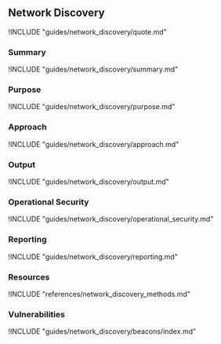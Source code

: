 ## Network Discovery

!INCLUDE "guides/network_discovery/quote.md"

### Summary

!INCLUDE "guides/network_discovery/summary.md"

### Purpose

!INCLUDE "guides/network_discovery/purpose.md"

<!--
### Baseline Skills [stub]

!INCLUDE "guides/network_discovery/baseline_skills.md"

### Preparation [stub]

!INCLUDE "guides/network_discovery/preparation.md"

### Materials Needed [stub]

!INCLUDE "guides/network_discovery/materials_needed.md"
-->

### Approach

!INCLUDE "guides/network_discovery/approach.md"

### Output

!INCLUDE "guides/network_discovery/output.md"

### Operational Security

!INCLUDE "guides/network_discovery/operational_security.md"

### Reporting

!INCLUDE "guides/network_discovery/reporting.md"

### Resources

!INCLUDE "references/network_discovery_methods.md"

### Vulnerabilities

!INCLUDE "guides/network_discovery/beacons/index.md"
